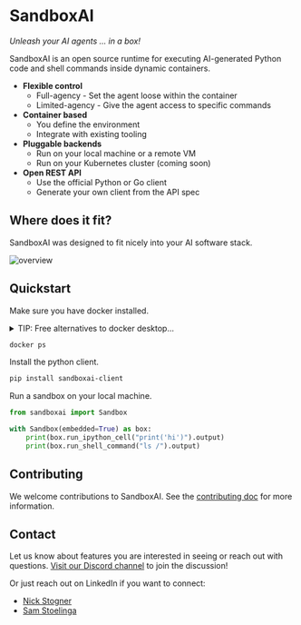 # SandboxAI

*Unleash your AI agents ... in a box!*

SandboxAI is an open source runtime for executing AI-generated Python code and shell commands inside dynamic containers.

* **Flexible control**
  * Full-agency - Set the agent loose within the container
  * Limited-agency - Give the agent access to specific commands
* **Container based**
  * You define the environment
  * Integrate with existing tooling
* **Pluggable backends**
  * Run on your local machine or a remote VM
  * Run on your Kubernetes cluster (coming soon)
* **Open REST API**
  * Use the official Python or Go client
  * Generate your own client from the API spec

## Where does it fit?

SandboxAI was designed to fit nicely into your AI software stack.

![overview](./diagrams/overview.excalidraw.png)

## Quickstart

Make sure you have docker installed.

<details>
<summary>TIP: Free alternatives to docker desktop...</summary>

* On a mac? Checkout [colima](https://github.com/abiosoft/colima).
* On linux? Use [docker engine](https://docs.docker.com/engine/install/).
</details>

```bash
docker ps
```

Install the python client.

```bash
pip install sandboxai-client
```

Run a sandbox on your local machine.

```python
from sandboxai import Sandbox

with Sandbox(embedded=True) as box:
    print(box.run_ipython_cell("print('hi')").output)
    print(box.run_shell_command("ls /").output)
```

## Contributing

We welcome contributions to SandboxAI. See the [contributing doc](contributing.md) for more information.

## Contact

Let us know about features you are interested in seeing or reach out with questions. [Visit our Discord channel](https://discord.gg/JeXhcmjZVm) to join the discussion!

Or just reach out on LinkedIn if you want to connect:

* [Nick Stogner](https://www.linkedin.com/in/nstogner/)
* [Sam Stoelinga](https://www.linkedin.com/in/samstoelinga/)
